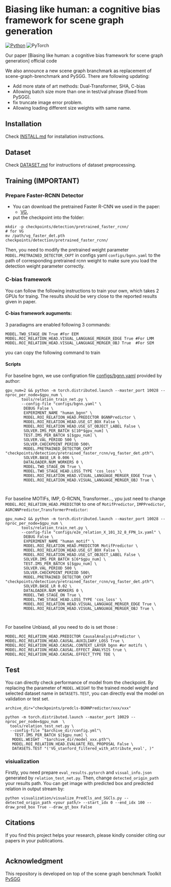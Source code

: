 # Biasing like human: a cognitive bias framework for scene graph generation

[![Python](https://img.shields.io/badge/python-3.7-blue.svg)](https://www.python.org/)
![PyTorch](https://img.shields.io/badge/pytorch-1.4.0-%237732a8)

Our paper [Biasing like human: a cognitive bias framework for scene graph generation] official code
<!-- (https://arxiv.org/abs/2104.00308) -->
We also announce a new scene graph branchmark as replacement of scene-graph-brenchmark and PySGG. There
are following updating:
- Add more state of art methods: Dual-Transformer, SHA, C-bias
- Allowing batch size more than one in test/val phrase (fixed from PySGG).
- fix truncate image error problem.
- Allowing loading different size weights with same name. 
## Installation

Check [INSTALL.md](INSTALL.md) for installation instructions.

## Dataset

Check [DATASET.md](DATASET.md) for instructions of dataset preprocessing.

## Training **(IMPORTANT)**

### Prepare Faster-RCNN Detector
- You can download the pretrained Faster R-CNN we used in the paper: 
  - [VG](https://shanghaitecheducn-my.sharepoint.com/:u:/g/personal/lirj2_shanghaitech_edu_cn/EQIy64T-EK9Er9y8kVCDaukB79gJwfSsEIbey9g0Xag6lg?e=wkKHJs), 
- put the checkpoint into the folder:
```
mkdir -p checkpoints/detection/pretrained_faster_rcnn/
# for VG
mv /path/vg_faster_det.pth checkpoints/detection/pretrained_faster_rcnn/
```

Then, you need to modify the pretrained weight parameter `MODEL.PRETRAINED_DETECTOR_CKPT` in configs yaml `configs/bgnn.yaml` to the path of corresponding pretrained rcnn weight to make sure you load the detection weight parameter correctly.



### C-bias framework
You can follow the following instructions to train your own, which takes 2 GPUs for traing. The results should be very close to the reported results given in paper.
#### C-bias framework auguments:
3 paradiagms are enabled following 3 commands:
```
MODEL.TWO_STAGE_ON True #For EEM
MODEL.ROI_RELATION_HEAD.VISUAL_LANGUAGE_MERGER_EDGE True #For LMM
MODEL.ROI_RELATION_HEAD.VISUAL_LANGUAGE_MERGER_OBJ True  #For SEM
```
you can copy the following command to train
#### Scripts
For baseline bgnn, we use configration file [configs/bgnn.yaml](configs/bgnn.yaml) provided by author:
```
gpu_num=2 && python -m torch.distributed.launch --master_port 10028 --nproc_per_node=$gpu_num \
       tools/relation_train_net.py \
       --config-file "configs/bgnn.yaml" \
        DEBUG False \
        EXPERIMENT_NAME "human_bgnn" \
        MODEL.ROI_RELATION_HEAD.PREDICTOR BGNNPredictor \
        MODEL.ROI_RELATION_HEAD.USE_GT_BOX False \
        MODEL.ROI_RELATION_HEAD.USE_GT_OBJECT_LABEL False \
        SOLVER.IMS_PER_BATCH $[10*$gpu_num] \
        TEST.IMS_PER_BATCH $[$gpu_num] \
        SOLVER.VAL_PERIOD 500 \
        SOLVER.CHECKPOINT_PERIOD 500\
        MODEL.PRETRAINED_DETECTOR_CKPT "checkpoints/detection/pretrained_faster_rcnn/vg_faster_det.pth"\
        SOLVER.BASE_LR 0.006 \
        DATALOADER.NUM_WORKERS 0 \
        MODEL.TWO_STAGE_ON True \
        MODEL.TWO_STAGE_HEAD.LOSS_TYPE 'cos_loss' \
        MODEL.ROI_RELATION_HEAD.VISUAL_LANGUAGE_MERGER_EDGE True \
        MODEL.ROI_RELATION_HEAD.VISUAL_LANGUAGE_MERGER_OBJ True \
        
        
```
For baseline MOTIFs, IMP, G-RCNN, Transformer..., ypu just need to change `MODEL.ROI_RELATION_HEAD.PREDICTOR` to one of `MotifPredictor`, `IMPPredictor`, `AGRCNNPredictor`,`TransformerPredictor`:
```
gpu_num=2 && python -m torch.distributed.launch --master_port 10028 --nproc_per_node=$gpu_num \
       tools/relation_train_net.py \
       --config-file "configs/e2e_relation_X_101_32_8_FPN_1x.yaml" \
        DEBUG False \
        EXPERIMENT_NAME "human_motif" \
        MODEL.ROI_RELATION_HEAD.PREDICTOR MotifPredictor \
        MODEL.ROI_RELATION_HEAD.USE_GT_BOX False \
        MODEL.ROI_RELATION_HEAD.USE_GT_OBJECT_LABEL False \
        SOLVER.IMS_PER_BATCH $[6*$gpu_num] \
        TEST.IMS_PER_BATCH $[$gpu_num] \
        SOLVER.VAL_PERIOD 500 \
        SOLVER.CHECKPOINT_PERIOD 500\
        MODEL.PRETRAINED_DETECTOR_CKPT "checkpoints/detection/pretrained_faster_rcnn/vg_faster_det.pth"\
        SOLVER.BASE_LR 0.02 \
        DATALOADER.NUM_WORKERS 0 \
        MODEL.TWO_STAGE_ON True \
        MODEL.TWO_STAGE_HEAD.LOSS_TYPE 'cos_loss' \
        MODEL.ROI_RELATION_HEAD.VISUAL_LANGUAGE_MERGER_EDGE True \
        MODEL.ROI_RELATION_HEAD.VISUAL_LANGUAGE_MERGER_OBJ True \
        
        
```
For baseline Unbiasd, all you need to do is set those :
```
MODEL.ROI_RELATION_HEAD.PREDICTOR CausalAnalysisPredictor \
MODEL.ROI_RELATION_HEAD.CAUSAL.AUXILIARY_LOSS True \
MODEL.ROI_RELATION_HEAD.CAUSAL.CONTEXT_LAYER bgnn #or motifs \
MODEL.ROI_RELATION_HEAD.CAUSAL.EFFECT_ANALYSIS true \
MODEL.ROI_RELATION_HEAD.CAUSAL.EFFECT_TYPE TDE \
``` 


## Test
You can directly check performance of model from the checkpoint. By replacing the parameter of `MODEL.WEIGHT` to the trained model weight and selected dataset name in `DATASETS.TEST`, you can directly eval the model on validation or test set.
```
archive_dir="checkpoints/predcls-BGNNPredictor/xxx/xxx"

python -m torch.distributed.launch --master_port 10029 --nproc_per_node=$gpu_num  \
  tools/relation_test_net.py \
  --config-file "$archive_dir/config.yml"\
    TEST.IMS_PER_BATCH $[$gpu_num] \
   MODEL.WEIGHT  "$archive_dir/model_xxx.pth"\
   MODEL.ROI_RELATION_HEAD.EVALUATE_REL_PROPOSAL False \
   DATASETS.TEST "('VG_stanford_filtered_with_attribute_eval', )"

```
### visiualization
Firstly, you need prepare `eval_results.pytorch` and `visual_info.json` generated by `relation_test_net.py`. Then, change `detected_origin_path` your results path. You can get image with predicted box and predicted relation in output stream by:
```
python visualization/visualize_PredCls_and_SGCls.py --detected_origin_path <your path/> --start_idx 0 --end_idx 100 --draw_pred_box True --draw_gt_box False 
```

## Citations

If you find this project helps your research, please kindly consider citing our papers in your publications.

```

```


## Acknowledgment
This repository is developed on top of the scene graph benchmark Toolkit [PySGG](https://github.com/SHTUPLUS/PySGG)
